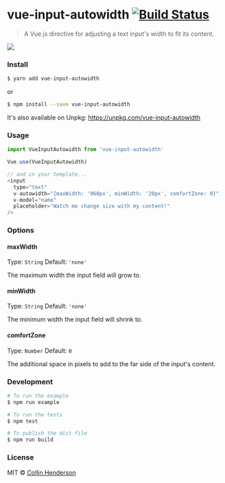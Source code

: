# vue-input-autowidth [![Build Status](https://travis-ci.org/syropian/vue-input-autowidth.svg?branch=master)](https://travis-ci.org/syropian/vue-input-autowidth)

> A Vue.js directive for adjusting a text input's width to fit its content.

![](http://d.pr/i/lfmNKs+)

### Install

```bash
$ yarn add vue-input-autowidth
```

or

```bash
$ npm install --save vue-input-autowidth
```

It's also available on Unpkg: https://unpkg.com/vue-input-autowidth

### Usage

```js
import VueInputAutowidth from 'vue-input-autowidth'

Vue.use(VueInputAutowidth)

// and in your template...
<input
  type="text"
  v-autowidth="{maxWidth: '960px', minWidth: '20px', comfortZone: 0}"
  v-model="name"
  placeholder="Watch me change size with my content!"
/>
```

### Options

#### maxWidth
Type: `String`
Default: `'none'`

The maximum width the input field will grow to.

#### minWidth
Type: `String`
Default: `'none'`

The minimum width the input field will shrink to.

#### comfortZone
Type: `Number`
Default: `0`

The additional space in pixels to add to the far side of the input's content.

### Development

```bash
# To run the example
$ npm run example

# To run the tests
$ npm test

# To publish the dist file
$ npm run build
```

### License

MIT © [Collin Henderson](https://github.com/syropian)
